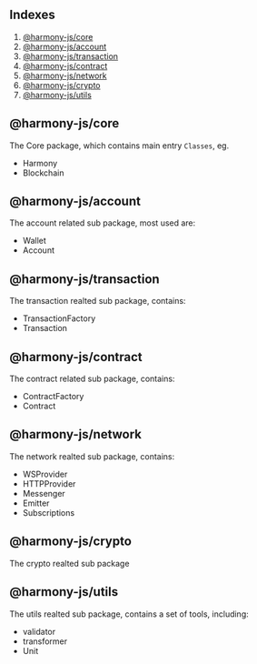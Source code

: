 ## Indexes

1. [@harmony-js/core](harmony-core/README.md)
2. [@harmony-js/account](harmony-account/README.md)
3. [@harmony-js/transaction](harmony-transaction/README.md)
4. [@harmony-js/contract](harmony-contract/README.md)
5. [@harmony-js/network](harmony-network/README.md)
6. [@harmony-js/crypto](harmony-crypto/README.md)
7. [@harmony-js/utils](harmony-utils/README.md)

## @harmony-js/core

The Core package, which contains main entry `Classes`, eg.
- Harmony
- Blockchain

## @harmony-js/account

The account related sub package, most used are:
- Wallet
- Account

## @harmony-js/transaction

The transaction realted sub package, contains:
- TransactionFactory
- Transaction
  
## @harmony-js/contract

The contract related sub package, contains:
- ContractFactory
- Contract


## @harmony-js/network

The network realted sub package, contains:
- WSProvider
- HTTPProvider
- Messenger
- Emitter
- Subscriptions


## @harmony-js/crypto

The crypto realted sub package

## @harmony-js/utils

The utils realted sub package, contains a set of tools, including:
- validator
- transformer
- Unit
